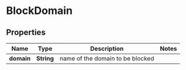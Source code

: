 
# BlockDomain

## Properties
Name | Type | Description | Notes
------------ | ------------- | ------------- | -------------
**domain** | **String** | name of the domain to be blocked | 



